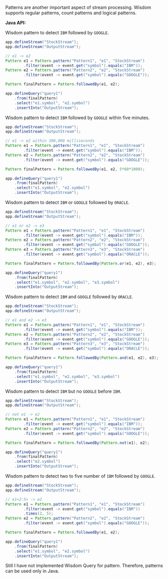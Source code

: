 Patterns are another important aspect of stream processing. Wisdom supports regular patterns, count patterns and logical patterns.

**Java API:**

Wisdom pattern to detect `IBM` followed by `GOOGLE`.

```java
app.defineStream("StockStream");
app.defineStream("OutputStream");

// e1 -> e2
Pattern e1 = Pattern.pattern("Pattern1", "e1", "StockStream")
        .filter(event -> event.get("symbol").equals("IBM"));
Pattern e2 = Pattern.pattern("Pattern2", "e2", "StockStream")
        .filter(event -> event.get("symbol").equals("GOOGLE"));

Pattern finalPattern = Pattern.followedBy(e1, e2);

app.defineQuery("query1")
    .from(finalPattern)
    .select("e1.symbol", "e2.symbol")
    .insertInto("OutputStream");
```

Wisdom pattern to detect `IBM` followed by `GOOGLE` within five minutes.

```java
app.defineStream("StockStream");
app.defineStream("OutputStream");

// e1 -> e2 within 300,000 milliseconds
Pattern e1 = Pattern.pattern("Pattern1", "e1", "StockStream")
        .filter(event -> event.get("symbol").equals("IBM"));
Pattern e2 = Pattern.pattern("Pattern2", "e2", "StockStream")
        .filter(event -> event.get("symbol").equals("GOOGLE"));

Pattern finalPattern = Pattern.followedBy(e1, e2, 5*60*1000);

app.defineQuery("query1")
    .from(finalPattern)
    .select("e1.symbol", "e2.symbol")
    .insertInto("OutputStream");
```

Wisdom pattern to detect `IBM` or `GOOGLE` followed by `ORACLE`.

```java
app.defineStream("StockStream");
app.defineStream("OutputStream");

// e1 or e2 -> e3
Pattern e1 = Pattern.pattern("Pattern1", "e1", "StockStream")
        .filter(event -> event.get("symbol").equals("IBM"));
Pattern e2 = Pattern.pattern("Pattern2", "e2", "StockStream")
        .filter(event -> event.get("symbol").equals("GOOGLE"));
Pattern e3 = Pattern.pattern("Pattern3", "e3", "StockStream")
        .filter(event -> event.get("symbol").equals("ORACLE"));

Pattern finalPattern = Pattern.followedBy(Pattern.or(e1, e2), e3);

app.defineQuery("query1")
    .from(finalPattern)
    .select("e1.symbol", "e2.symbol", "e3.symbol")
    .insertInto("OutputStream");
```

Wisdom pattern to detect `IBM` and `GOOGLE` followed by `ORACLE`.

```java
app.defineStream("StockStream");
app.defineStream("OutputStream");

// e1 and e2 -> e3
Pattern e1 = Pattern.pattern("Pattern1", "e1", "StockStream")
        .filter(event -> event.get("symbol").equals("IBM"));
Pattern e2 = Pattern.pattern("Pattern2", "e2", "StockStream")
        .filter(event -> event.get("symbol").equals("GOOGLE"));
Pattern e3 = Pattern.pattern("Pattern3", "e3", "StockStream")
        .filter(event -> event.get("symbol").equals("ORACLE"));

Pattern finalPattern = Pattern.followedBy(Pattern.and(e1, e2), e3);

app.defineQuery("query1")
    .from(finalPattern)
    .select("e1.symbol", "e2.symbol", "e3.symbol")
    .insertInto("OutputStream");
```

Wisdom pattern to detect `IBM` but no `GOOGLE` before `IBM`.

```java
app.defineStream("StockStream");
app.defineStream("OutputStream");

// not e1 -> e2
Pattern e1 = Pattern.pattern("Pattern1", "e1", "StockStream")
        .filter(event -> event.get("symbol").equals("IBM"));
Pattern e2 = Pattern.pattern("Pattern2", "e2", "StockStream")
        .filter(event -> event.get("symbol").equals("GOOGLE"));

Pattern finalPattern = Pattern.followedBy(Pattern.not(e1), e2);

app.defineQuery("query1")
    .from(finalPattern)
    .select("e2.symbol")
    .insertInto("OutputStream");
```

Wisdom pattern to detect two to five number of `IBM` followed by `GOOGLE`.

```java
app.defineStream("StockStream");
app.defineStream("OutputStream");

// e1<2:5> -> e2
Pattern e1 = Pattern.pattern("Pattern1", "e1", "StockStream")
        .filter(event -> event.get("symbol").equals("IBM"))
        .times(2, 5);
Pattern e2 = Pattern.pattern("Pattern2", "e2", "StockStream")
        .filter(event -> event.get("symbol").equals("GOOGLE"));

Pattern finalPattern = Pattern.followedBy(e1, e2);

app.defineQuery("query1")
    .from(finalPattern)
    .select("e1.symbol", "e2.symbol")
    .insertInto("OutputStream");
```

Still I have not implemented Wisdom Query for pattern. Therefore, patterns can be used only in Java.
